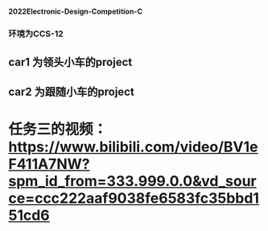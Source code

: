 #### 2022Electronic-Design-Competition-C
### 环境为CCS-12
## car1 为领头小车的project 
## car2 为跟随小车的project 
# 任务三的视频：https://www.bilibili.com/video/BV1eF411A7NW?spm_id_from=333.999.0.0&vd_source=ccc222aaf9038fe6583fc35bbd151cd6

